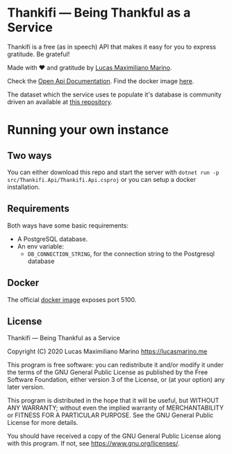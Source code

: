 # Thankifi — Being Thankful as a Service
Thankifi is a free (as in speech) API that makes it easy for you to express gratitude. Be grateful!

Made with ❤️ and gratitude by [Lucas Maximiliano Marino](https://lucasmarino.me).

Check the [Open Api Documentation](https://api.thanki.fi). Find the docker image [here](https://hub.docker.com/r/thankifi/thankifi).

The dataset which the service uses te populate it's database is community driven an available at [this repository](https://github.com/thankifi/dataset).

# Running your own instance

## Two ways
You can either download this repo and start the server with `dotnet run -p src/Thankifi.Api/Thankifi.Api.csproj` or you can setup a docker installation.

## Requirements
Both ways have some basic requirements: 
- A PostgreSQL database.
- An env variable:
    + `DB_CONNECTION_STRING`, for the connection string to the Postgresql database

## Docker
The official [docker image](https://hub.docker.com/r/thankifi/thankifi) exposes port 5100.

## License
Thankifi — Being Thankful as a Service

Copyright (C) 2020  Lucas Maximiliano Marino <https://lucasmarino.me>

This program is free software: you can redistribute it and/or modify
it under the terms of the GNU General Public License as published by
the Free Software Foundation, either version 3 of the License, or
(at your option) any later version.

This program is distributed in the hope that it will be useful,
but WITHOUT ANY WARRANTY; without even the implied warranty of
MERCHANTABILITY or FITNESS FOR A PARTICULAR PURPOSE.  See the
GNU General Public License for more details.

You should have received a copy of the GNU General Public License
along with this program.  If not, see <https://www.gnu.org/licenses/>.